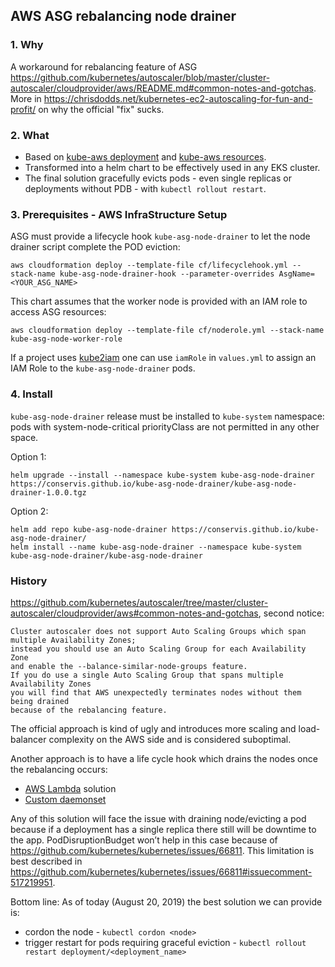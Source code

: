 ## AWS ASG rebalancing node drainer

### 1. Why 
A workaround for rebalancing feature of ASG https://github.com/kubernetes/autoscaler/blob/master/cluster-autoscaler/cloudprovider/aws/README.md#common-notes-and-gotchas. 
More in https://chrisdodds.net/kubernetes-ec2-autoscaling-for-fun-and-profit/ on why the official "fix" sucks. 

### 2. What

* Based on [kube-aws deployment](https://github.com/kubernetes-incubator/kube-aws/blob/2f7e360421bc32c839e1acd31e8d0f082dfdab1e/builtin/files/userdata/cloud-config-controller#L1104) and [kube-aws resources](https://github.com/kubernetes-incubator/kube-aws/blob/2f7e360421bc32c839e1acd31e8d0f082dfdab1e/builtin/files/userdata/cloud-config-controller#L2658).
* Transformed into a helm chart to be effectively used in any EKS cluster.
* The final solution gracefully evicts pods - even single replicas or deployments without PDB - with `kubectl rollout restart`.

### 3. Prerequisites - AWS InfraStructure Setup

ASG must provide a lifecycle hook `kube-asg-node-drainer` to let the node drainer script complete the POD eviction:

```
aws cloudformation deploy --template-file cf/lifecyclehook.yml --stack-name kube-asg-node-drainer-hook --parameter-overrides AsgName=<YOUR_ASG_NAME>
```

This chart assumes that the worker node is provided with an IAM role to access ASG resources:
```
aws cloudformation deploy --template-file cf/noderole.yml --stack-name kube-asg-node-worker-role
```

If a project uses [kube2iam](https://github.com/jtblin/kube2iam) one can use `iamRole` in `values.yml` to assign an IAM Role to the `kube-asg-node-drainer` pods.

### 4. Install

`kube-asg-node-drainer` release must be installed to `kube-system` namespace: pods with system-node-critical priorityClass are not permitted in any other space.

Option 1:

```
helm upgrade --install --namespace kube-system kube-asg-node-drainer https://conservis.github.io/kube-asg-node-drainer/kube-asg-node-drainer-1.0.0.tgz
```

Option 2: 

```
helm add repo kube-asg-node-drainer https://conservis.github.io/kube-asg-node-drainer/
helm install --name kube-asg-node-drainer --namespace kube-system kube-asg-node-drainer/kube-asg-node-drainer
```

### History

https://github.com/kubernetes/autoscaler/tree/master/cluster-autoscaler/cloudprovider/aws#common-notes-and-gotchas, second notice:

```
Cluster autoscaler does not support Auto Scaling Groups which span multiple Availability Zones;
instead you should use an Auto Scaling Group for each Availability Zone 
and enable the --balance-similar-node-groups feature. 
If you do use a single Auto Scaling Group that spans multiple Availability Zones 
you will find that AWS unexpectedly terminates nodes without them being drained 
because of the rebalancing feature.
```

The official approach is kind of ugly and introduces more scaling and load-balancer complexity on the AWS side and is considered suboptimal. 

Another approach is to have a life cycle hook which drains the nodes once the rebalancing occurs:
* [AWS Lambda](https://github.com/aws-samples/amazon-k8s-node-drainer) solution
* [Custom daemonset](https://github.com/kubernetes-incubator/kube-aws/blob/2f7e360421bc32c839e1acd31e8d0f082dfdab1e/builtin/files/userdata/cloud-config-controller#L2658)

Any of this solution will face the issue with draining node/evicting a pod because if a deployment has a single replica there still will be downtime to the app. PodDisruptionBudget won’t help in this case because of https://github.com/kubernetes/kubernetes/issues/66811. This limitation is best described in https://github.com/kubernetes/kubernetes/issues/66811#issuecomment-517219951. 

Bottom line: As of today (August 20, 2019) the best solution we can provide is:

* cordon the node - `kubectl cordon <node>`
* trigger restart for pods requiring graceful eviction - `kubectl rollout restart deployment/<deployment_name>`
